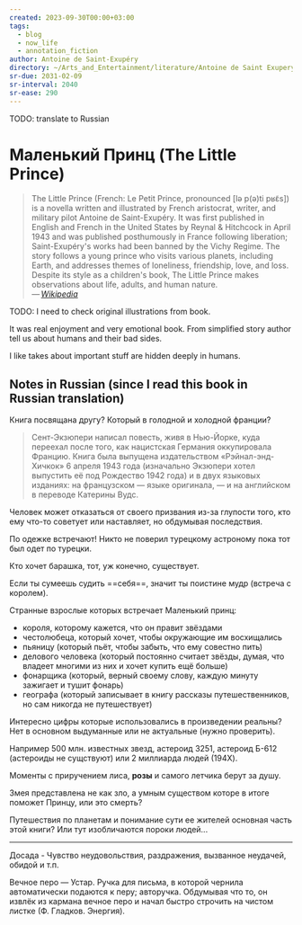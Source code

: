 ```yaml
---
created: 2023-09-30T00:00+03:00
tags:
  - blog
  - now_life
  - annotation_fiction
author: Antoine de Saint-Exupéry
directory: ~/Arts_and_Entertainment/literature/Antoine de Saint Exupery/The Little Prince (1009)/"
sr-due: 2031-02-09
sr-interval: 2040
sr-ease: 290
---
```


TODO: translate to Russian

# Маленький Принц (The Little Prince)

> The Little Prince (French: Le Petit Prince, pronounced [lə p(ə)ti pʁɛ̃s]) is a novella written and illustrated by French aristocrat, writer, and military pilot Antoine de Saint-Exupéry. It was first published in English and French in the United States by Reynal & Hitchcock in April 1943 and was published posthumously in France following liberation; Saint-Exupéry's works had been banned by the Vichy Regime. The story follows a young prince who visits various planets, including Earth, and addresses themes of loneliness, friendship, love, and loss. Despite its style as a children's book, The Little Prince makes observations about life, adults, and human nature.\
> — <cite>[Wikipedia](https://en.wikipedia.org/wiki/The_Little_Prince)</cite>

TODO: I need to check original illustrations from book.

It was real enjoyment and very emotional book. From simplified story author tell us about humans and their bad sides.

I like takes about important stuff are hidden deeply in humans.

## Notes in Russian (since I read this book in Russian translation)

Книга посвящана другу? Который в голодной и холодной франции?

> Сент-Экзюпери написал повесть, живя в Нью-Йорке, куда переехал после того, как нацистская Германия оккупировала Францию. Книга была выпущена издательством «Рэйнал-энд-Хичкок» 6 апреля 1943 года (изначально Экзюпери хотел выпустить её под Рождество 1942 года) и в двух языковых изданиях: на французском — языке оригинала, — и на английском в переводе Катерины Вудс.

Человек может отказаться от своего призвания из-за глупости того, кто ему что-то советует или наставляет, но обдумывая последствия.

По одежке встречают! Никто не поверил турецкому астроному пока тот был одет по турецки.

Кто хочет барашка, тот, уж конечно, существует.

Если ты сумеешь судить ==себя==, значит ты поистине мудр (встреча с королем). <!--SR:!2024-03-08,6,270-->

Странные взрослыe которых встречает Маленький принц:
<br class="f">
- короля, которому кажется, что он правит звёздами
- честолюбеца, который хочет, чтобы окружающие им восхищались
- пьяницу (который пьёт, чтобы забыть, что ему совестно пить)
- делового человека (который постоянно считает звёзды, думая, что владеет многими из них и хочет купить ещё больше)
- фонарщика (который, верный своему слову, каждую минуту зажигает и тушит фонарь)
- географа (который записывает в книгу рассказы путешественников, но сам никогда не путешествует) <!--SR:!2024-03-03,1,230-->

Интересно цифры которые использовались в произведении реальны?
<br class="f">
Нет в основном выдуманные или не актуальные (нужно проверить). <!--SR:!2024-03-09,7,270-->

Например 500 млн. известных звезд, астероид 3251, астероид Б-612 (астероиды не сущствуют) или 2 миллиарда людей (194X).

Моменты с приручением лиса, **розы** и самого летчика берут за душу.

Змея представлена не как зло, а умным существом которе в итоге поможет Принцу, или это смерть?

Путешествия по планетам и понимание сути ее жителей основная часть этой книги? Или тут изобличаются пороки людей...

---

Досада - Чувство неудовольствия, раздражения, вызванное неудачей, обидой и т.п.

Вечное перо — Устар. Ручка для письма, в которой чернила автоматически подаются к перу; авторучка. Обдумывая что то, он извлёк из кармана вечное перо и начал быстро строчить на чистом листке (Ф. Гладков. Энергия).